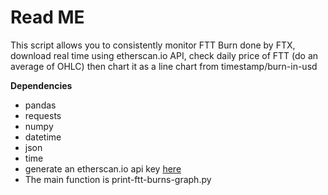 # Read ME

This script allows you to consistently monitor FTT Burn done by FTX, download real time using etherscan.io API, check daily price of FTT (do an average of OHLC) then chart it as a line chart from timestamp/burn-in-usd

__Dependencies__

- pandas
- requests
- numpy
- datetime
- json
- time
- generate an etherscan.io api key [here](https://etherscan.io/myapikey)
- The main function is print-ftt-burns-graph.py
